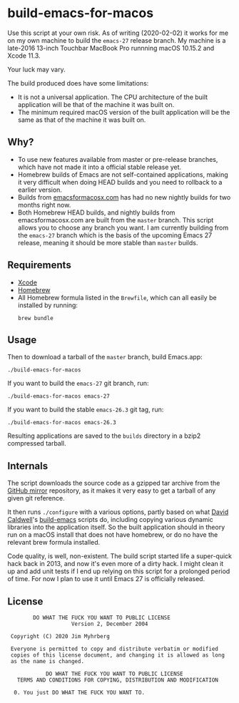 # build-emacs-for-macos

Use this script at your own risk. As of writing (2020-02-02) it works for me on
my own machine to build the `emacs-27` release branch. My machine is a late-2016
13-inch Touchbar MacBook Pro runnning macOS 10.15.2 and Xcode 11.3.

Your luck may vary.

The build produced does have some limitations:

- It is not a universal application. The CPU architecture of the built
  application will be that of the machine it was built on.
- The minimum required macOS version of the built application will be the same
  as that of the machine it was built on.

## Why?

- To use new features available from master or pre-release branches, which have
  not made it into a official stable release yet.
- Homebrew builds of Emacs are not self-contained applications, making it very
  difficult when doing HEAD builds and you need to rollback to a earlier
  version.
- Builds from [emacsformacosx.com](https://emacsformacosx.com/) has had no new
  nightly builds for two months right now.
- Both Homebrew HEAD builds, and nightly builds from emacsformacosx.com are
  built from the `master` branch. This script allows you to choose any branch
  you want. I am currently building from the `emacs-27` branch which is the
  basis of the upcoming Emacs 27 release, meaning it should be more stable than
  `master` builds.

## Requirements

- [Xcode](https://apps.apple.com/gb/app/xcode/id497799835?mt=12)
- [Homebrew](https://brew.sh/)
- All Homebrew formula listed in the `Brewfile`, which can all easily be
  installed by running:
  ```
  brew bundle
  ```

## Usage

Then to download a tarball of the `master` branch, build Emacs.app:

    ./build-emacs-for-macos

If you want to build the `emacs-27` git branch, run:

    ./build-emacs-for-macos emacs-27

If you want to build the stable `emacs-26.3` git tag, run:

    ./build-emacs-for-macos emacs-26.3

Resulting applications are saved to the `builds` directory in a bzip2 compressed
tarball.

## Internals

The script downloads the source code as a gzipped tar archive from the [GitHub
mirror](https://github.com/emacs-mirror/emacs) repository, as it makes it very
easy to get a tarball of any given git reference.

It then runs `./configure` with a various options, partly based on what [David
Caldwell](https://github.com/caldwell)'s
[build-emacs](https://github.com/caldwell/build-emacs) scripts do, including
copying various dynamic libraries into the application itself. So the built
application should in theory run on a macOS install that does not have homebrew,
or do no have the relevant brew formula installed.

Code quality, is well, non-existent. The build script started life a super-quick
hack back in 2013, and now it's even more of a dirty hack. I might clean it up
and add unit tests if I end up relying on this script for a prolonged period of
time. For now I plan to use it until Emacs 27 is officially released.

## License

```
        DO WHAT THE FUCK YOU WANT TO PUBLIC LICENSE
                    Version 2, December 2004

 Copyright (C) 2020 Jim Myhrberg

 Everyone is permitted to copy and distribute verbatim or modified
 copies of this license document, and changing it is allowed as long
 as the name is changed.

            DO WHAT THE FUCK YOU WANT TO PUBLIC LICENSE
   TERMS AND CONDITIONS FOR COPYING, DISTRIBUTION AND MODIFICATION

  0. You just DO WHAT THE FUCK YOU WANT TO.
```
